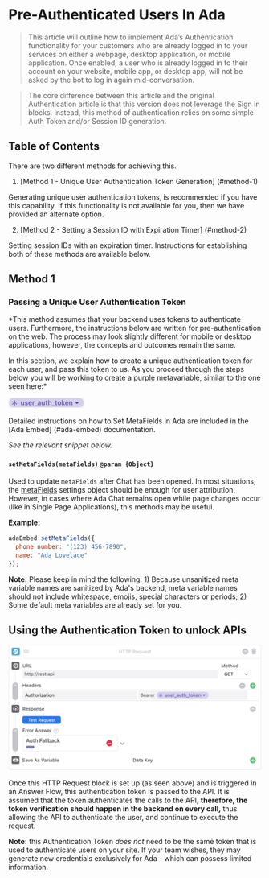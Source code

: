 # Pre-Authenticated Users In Ada

> This article will outline how to implement Ada’s Authentication functionality for your customers who are already logged in to your services on either a webpage, desktop application, or mobile application. Once enabled, a user who is already logged in to their account on your website, mobile app, or desktop app, will not be asked by the bot to log in again mid-conversation.

> The core difference between this article and the original Authentication article is that this version does not leverage the Sign In blocks. Instead, this method of authentication relies on some simple Auth Token and/or Session ID generation. 

## Table of Contents

There are two different methods for achieving this. 

1. [Method 1 - Unique User Authentication Token Generation] (#method-1)

Generating unique user authentication tokens, is recommended if you have this capability. If this functionality is not available for you, then we have provided an alternate option.

2. [Method 2 - Setting a Session ID with Expiration Timer] (#method-2)

Setting session IDs with an expiration timer. Instructions for establishing both of these methods are available below.

## Method 1
### Passing a Unique User Authentication Token

*This method assumes that your backend uses tokens to authenticate users.
Furthermore, the instructions below are written for pre-authentication on the web. The process may look slightly different for mobile or desktop applications, however, the concepts and outcomes remain the same.

In this section, we explain how to create a unique authentication token for each user, and pass this token to us. As you proceed through the steps below you will be working to create a purple metavariable, similar to the one seen here:*

<img width="150" alt="User Auth Token" src="userauthtoken.png">

Detailed instructions on how to Set MetaFields in Ada are included in the [Ada Embed] (#ada-embed) documentation. 

*See the relevant snippet below.*

#### `setMetaFields(metaFields)` `@param {Object}`
Used to update `metaFields` after Chat has been opened. In most situations, the [metaFields](#metafields-type-object) settings object should be enough for user attribution. However, in cases where Ada Chat remains open while page changes occur (like in Single Page Applications), this methods may be useful.

**Example:**
```javascript
adaEmbed.setMetaFields({
  phone_number: "(123) 456-7890",
  name: "Ada Lovelace"
});
```
**Note:** Please keep in mind the following: 1) Because unsanitized meta variable names are sanitized by Ada's backend, meta variable names should not include whitespace, emojis, special characters or periods; 2) Some default meta variables are already set for you.

## Using the Authentication Token to unlock APIs

<img width="700" alt="API Block Example" src="httprequest1.png">

Once this HTTP Request block is set up (as seen above) and is triggered in an Answer Flow, this authentication token is passed to the API. It is assumed that the token authenticates the calls to the API, **therefore, the token verification should happen in the backend on every call,**  thus allowing the API to authenticate the user, and continue to execute the request.

**Note:** this Authentication Token *does not* need to be the same token that is used to authenticate users on your site. If your team wishes, they may generate new credentials exclusively for Ada - which can possess limited information.


